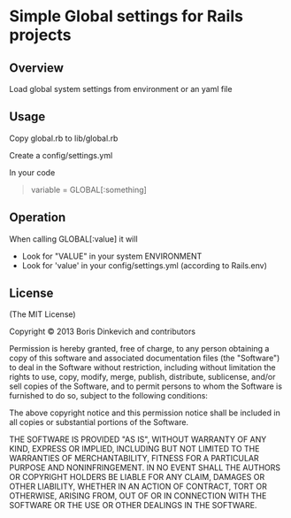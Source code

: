 # Simple Global settings for Rails projects

## Overview

Load global system settings from environment or an yaml file

## Usage

Copy global.rb to lib/global.rb

Create a config/settings.yml 

In your code

> variable = GLOBAL[:something]

## Operation

When calling GLOBAL[:value] it will
+ Look for "VALUE" in your system ENVIRONMENT
+ Look for 'value' in your config/settings.yml (according to Rails.env)

## License
(The MIT License)

Copyright © 2013 Boris Dinkevich and contributors

Permission is hereby granted, free of charge, to any person obtaining a copy of this software and associated documentation files (the "Software") to deal in the Software without restriction, including without limitation the rights to use, copy, modify, merge, publish, distribute, sublicense, and/or sell copies of the Software, and to permit persons to whom the Software is furnished to do so, subject to the following conditions:

The above copyright notice and this permission notice shall be included in all copies or substantial portions of the Software.

THE SOFTWARE IS PROVIDED "AS IS", WITHOUT WARRANTY OF ANY KIND, EXPRESS OR IMPLIED, INCLUDING BUT NOT LIMITED TO THE WARRANTIES OF MERCHANTABILITY, FITNESS FOR A PARTICULAR PURPOSE AND NONINFRINGEMENT. IN NO EVENT SHALL THE AUTHORS OR COPYRIGHT HOLDERS BE LIABLE FOR ANY CLAIM, DAMAGES OR OTHER LIABILITY, WHETHER IN AN ACTION OF CONTRACT, TORT OR OTHERWISE, ARISING FROM, OUT OF OR IN CONNECTION WITH THE SOFTWARE OR THE USE OR OTHER DEALINGS IN THE SOFTWARE.

